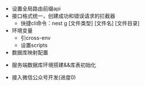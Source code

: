 <!-- OK LIST -->
* 设置全局路由前缀api
* 接口格式统一，创建成功和错误请求的拦截器
  * 快捷cli命令：nest g [文件类型] [文件名] [文件目录]
* 环境变量
  * 引cross-env
  * 设置scripts
* 数据库映射配置
<!-- TODO LIST -->
* 服务端数据库环境搭建&&库表初始化
<!-- https://developers.weixin.qq.com/doc/offiaccount/Getting_Started/Getting_Started_Guide.html -->
* 接入微信公众号开发(进度0)